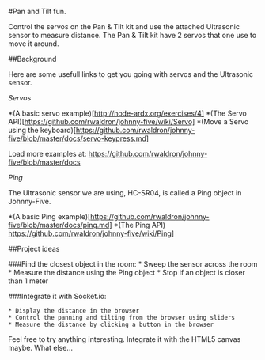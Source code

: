 #Pan and Tilt fun.

Control the servos on the Pan & Tilt kit and use the attached Ultrasonic sensor to measure distance.
The Pan & Tilt kit have 2 servos that one use to move it around.

##Background

Here are some usefull links to get you going with servos and the Ultrasonic sensor.

*Servos*

*(A basic servo example)[http://node-ardx.org/exercises/4]
*(The Servo API)[https://github.com/rwaldron/johnny-five/wiki/Servo]
*(Move a Servo using the keyboard)[https://github.com/rwaldron/johnny-five/blob/master/docs/servo-keypress.md]

Load more examples at: https://github.com/rwaldron/johnny-five/blob/master/docs

*Ping*

The Ultrasonic sensor we are using, HC-SR04, is called a Ping object in Johnny-Five.

*(A basic Ping example)[https://github.com/rwaldron/johnny-five/blob/master/docs/ping.md]
*(The Ping API) https://github.com/rwaldron/johnny-five/wiki/Ping]

##Project ideas

###Find the closest object in the room:
	* Sweep the sensor across the room
	* Measure the distance using the Ping object
	* Stop if an object is closer than 1 meter

###Integrate it with Socket.io:

	* Display the distance in the browser
	* Control the panning and tilting from the browser using sliders
	* Measure the distance by clicking a button in the browser

Feel free to try anything interesting. Integrate it with the HTML5 canvas maybe. What else...
